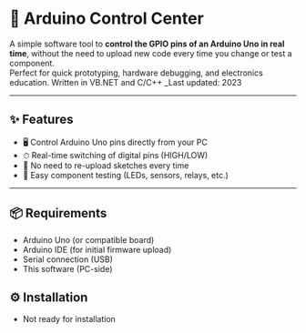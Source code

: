 # 📌 Arduino Control Center

A simple software tool to **control the GPIO pins of an Arduino Uno in real time**, without the need to upload new code every time you change or test a component.  
Perfect for quick prototyping, hardware debugging, and electronics education.
Written in VB.NET and C/C++
_Last updated: 2023

---

## ✨ Features
- 🖥 Control Arduino Uno pins directly from your PC
- ⏱ Real-time switching of digital pins (HIGH/LOW)
- 🔄 No need to re-upload sketches every time
- 🧪 Easy component testing (LEDs, sensors, relays, etc.)

---

## 📦 Requirements
- Arduino Uno (or compatible board)
- Arduino IDE (for initial firmware upload)
- Serial connection (USB)
- This software (PC-side)

## ⚙️ Installation
- Not ready for installation
